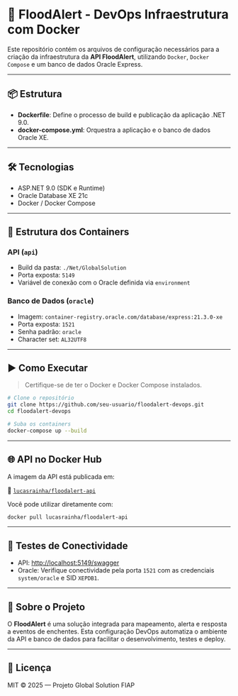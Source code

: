 # 🚀 FloodAlert - DevOps Infraestrutura com Docker

Este repositório contém os arquivos de configuração necessários para a criação da infraestrutura da **API FloodAlert**, utilizando `Docker`, `Docker Compose` e um banco de dados Oracle Express.

---

## 📦 Estrutura

- **Dockerfile**: Define o processo de build e publicação da aplicação .NET 9.0.
- **docker-compose.yml**: Orquestra a aplicação e o banco de dados Oracle XE.

---

## 🛠️ Tecnologias

- ASP.NET 9.0 (SDK e Runtime)
- Oracle Database XE 21c
- Docker / Docker Compose

---

## 📁 Estrutura dos Containers

### API (`api`)

- Build da pasta: `./Net/GlobalSolution`
- Porta exposta: `5149`
- Variável de conexão com o Oracle definida via `environment`

### Banco de Dados (`oracle`)

- Imagem: `container-registry.oracle.com/database/express:21.3.0-xe`
- Porta exposta: `1521`
- Senha padrão: `oracle`
- Character set: `AL32UTF8`

---

## ▶️ Como Executar

> Certifique-se de ter o Docker e Docker Compose instalados.

```bash
# Clone o repositório
git clone https://github.com/seu-usuario/floodalert-devops.git
cd floodalert-devops

# Suba os containers
docker-compose up --build
```

---

## 🌐 API no Docker Hub

A imagem da API está publicada em:

🔗 [`lucasrainha/floodalert-api`](https://hub.docker.com/r/lucasrainha/floodalert-api)

Você pode utilizar diretamente com:

```bash
docker pull lucasrainha/floodalert-api
```

---

## 🧪 Testes de Conectividade

- API: [http://localhost:5149/swagger](http://localhost:5149/swagger)
- Oracle: Verifique conectividade pela porta `1521` com as credenciais `system/oracle` e SID `XEPDB1`.

---

## 🧠 Sobre o Projeto

O **FloodAlert** é uma solução integrada para mapeamento, alerta e resposta a eventos de enchentes. Esta configuração DevOps automatiza o ambiente da API e banco de dados para facilitar o desenvolvimento, testes e deploy.

---

## 📄 Licença

MIT © 2025 — Projeto Global Solution FIAP